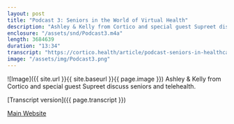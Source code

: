 ```yaml
---
layout: post
title: "Podcast 3: Seniors in the World of Virtual Health"
description: "Ashley & Kelly from Cortico and special guest Supreet discuss seniors and telehealth."
enclosure: "/assets/snd/Podcast3.m4a"
length: 3684639
duration: "13:34"
transcript: "https://cortico.health/article/podcast-seniors-in-healthcare"
image: "/assets/img/Podcast3.png"
---
```

![Image]({{ site.url }}{{ site.baseurl }}{{ page.image }})
Ashley & Kelly from Cortico and special guest Supreet discuss seniors and telehealth.

[Transcript version]({{ page.transcript }})

[Main Website](https://cortico.health)